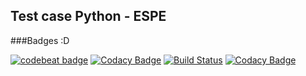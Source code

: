## Test case Python - ESPE

###Badges :D

[![codebeat badge](https://codebeat.co/badges/0de61f4d-b492-4510-9cdb-28b93141d31c)](https://codebeat.co/projects/github-com-scrodrig-test_python-master)
[![Codacy Badge](https://api.codacy.com/project/badge/Grade/8d0b1db1a648451582e463f0cced2d31)](https://www.codacy.com/app/schubert_david/test_python?utm_source=github.com&amp;utm_medium=referral&amp;utm_content=scrodrig/test_python&amp;utm_campaign=Badge_Grade)
[![Build Status](https://travis-ci.org/scrodrig/test_python.svg?branch=master)](https://travis-ci.org/scrodrig/test_python) 
[![Codacy Badge](https://api.codacy.com/project/badge/Coverage/8d0b1db1a648451582e463f0cced2d31)](https://www.codacy.com/app/schubert_david/test_python?utm_source=github.com&utm_medium=referral&utm_content=scrodrig/test_python&utm_campaign=Badge_Coverage)



